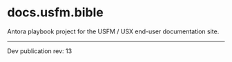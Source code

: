 # docs.usfm.bible
Antora playbook project for the USFM / USX end-user documentation site.

---

Dev publication rev: 13